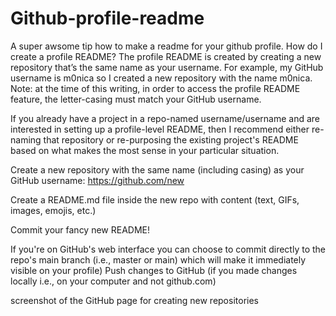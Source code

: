 # Github-profile-readme
A super awsome tip how to make a readme for your github profile.
How do I create a profile README?
The profile README is created by creating a new repository that’s the same name as your username. For example, my GitHub username is m0nica so I created a new repository with the name m0nica. Note: at the time of this writing, in order to access the profile README feature, the letter-casing must match your GitHub username.

If you already have a project in a repo-named username/username and are interested in setting up a profile-level README, then I recommend either re-naming that repository or re-purposing the existing project's README based on what makes the most sense in your particular situation.

Create a new repository with the same name (including casing) as your GitHub username: https://github.com/new

Create a README.md file inside the new repo with content (text, GIFs, images, emojis, etc.)

Commit your fancy new README!

If you're on GitHub's web interface you can choose to commit directly to the repo's main branch (i.e., master or main) which will make it immediately visible on your profile)
Push changes to GitHub (if you made changes locally i.e., on your computer and not github.com)

screenshot of the GitHub page for creating new repositories

